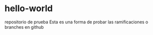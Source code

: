# hello-world
repositorio de prueba
Esta es una forma de probar las ramificaciones o branches en github
